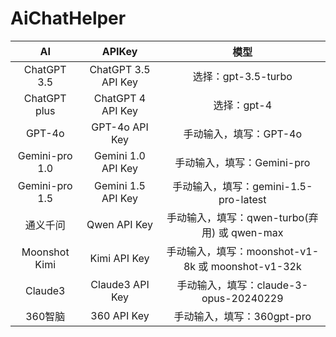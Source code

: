 # AiChatHelper
| AI      | APIKey | 模型     |
|    :----:   |    :----:   |    :----:   |
| ChatGPT 3.5      | ChatGPT 3.5 API Key       | 选择：gpt-3.5-turbo   |
| ChatGPT plus   | ChatGPT 4 API Key        | 选择：gpt-4      |
| GPT-4o   | GPT-4o API Key        | 手动输入，填写：GPT-4o      |
| Gemini-pro 1.0   | Gemini 1.0 API Key        | 	手动输入，填写：Gemini-pro      |
| Gemini-pro 1.5   | Gemini 1.5 API Key        | 	手动输入，填写：gemini-1.5-pro-latest      |
| 通义千问   | 	Qwen API Key        | 	手动输入，填写：qwen-turbo(弃用) 或 qwen-max      |
| Moonshot Kimi   | Kimi API Key        | 	手动输入，填写：moonshot-v1-8k 或 moonshot-v1-32k      |
| Claude3   | Claude3 API Key        | 	手动输入，填写：claude-3-opus-20240229      |
| 360智脑   | 360 API Key        | 	手动输入，填写：360gpt-pro      |